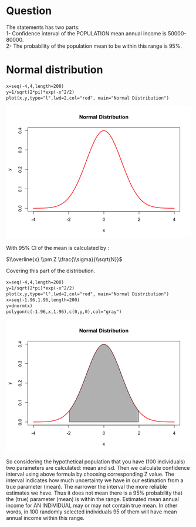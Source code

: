 # Question

The statements has two parts:  
1- Confidence interval of the POPULATION mean annual income is
50000-80000.  
2- The probability of the population mean to be within this range is
95%.

# Normal distribution

    x=seq(-4,4,length=200)
    y=1/sqrt(2*pi)*exp(-x^2/2)
    plot(x,y,type="l",lwd=2,col="red", main="Normal Distribution")

![](Normal_Distribution_files/figure-markdown_strict/unnamed-chunk-1-1.png)

With 95% CI of the mean is calculated by :

$\\overline{x} \\pm Z \\frac{\\sigma}{\\sqrt{N}}$

Covering this part of the distribution.

    x=seq(-4,4,length=200)
    y=1/sqrt(2*pi)*exp(-x^2/2)
    plot(x,y,type="l",lwd=2,col="red", main="Normal Distribution")
    x=seq(-1.96,1.96,length=200)
    y=dnorm(x)
    polygon(c(-1.96,x,1.96),c(0,y,0),col="gray")

![](Normal_Distribution_files/figure-markdown_strict/unnamed-chunk-2-1.png)

So considering the hypothetical population that you have (100
individuals) two parameters are calculated: mean and sd. Then we
calculate confidence interval using above formula by choosing
corresponding Z value. The interval indicates how much uncertainty we
have in our estimation from a true parameter (mean). The narrower the
interval the more reliable estimates we have. Thus it does not mean
there is a 95% probability that the (true) parameter (mean) is within
the range. Estimated mean annual income for AN INDIVIDUAL may or may not
contain true mean. In other words, in 100 randomly selected individuals
95 of them will have mean annual income within this range.
